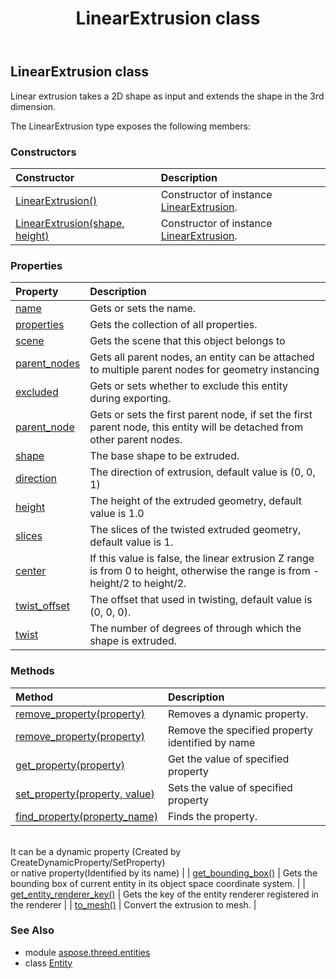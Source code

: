 ﻿---
title: LinearExtrusion class
second_title: Aspose.3D for Python via .NET API References
description: 
type: docs
weight: 170
url: /python-net/aspose.threed.entities/linearextrusion/
is_root: false
---

## LinearExtrusion class

Linear extrusion takes a 2D shape as input and extends the shape in the 3rd dimension.



The LinearExtrusion type exposes the following members:

### Constructors
| Constructor | Description |
| :- | :- |
| [LinearExtrusion()](/3d/python-net/aspose.threed.entities/linearextrusion/__init__/#) | Constructor of instance [LinearExtrusion](/3d/python-net/aspose.threed.entities/linearextrusion). |
| [LinearExtrusion(shape, height)](/3d/python-net/aspose.threed.entities/linearextrusion/__init__/#aspose.threed.profiles.Profile-float) | Constructor of instance [LinearExtrusion](/3d/python-net/aspose.threed.entities/linearextrusion). |


### Properties
| Property | Description |
| :- | :- |
| [name](/3d/python-net/aspose.threed.entities/linearextrusion/name) | Gets or sets the name. |
| [properties](/3d/python-net/aspose.threed.entities/linearextrusion/properties) | Gets the collection of all properties. |
| [scene](/3d/python-net/aspose.threed.entities/linearextrusion/scene) | Gets the scene that this object belongs to |
| [parent_nodes](/3d/python-net/aspose.threed.entities/linearextrusion/parent_nodes) | Gets all parent nodes, an entity can be attached to multiple parent nodes for geometry instancing |
| [excluded](/3d/python-net/aspose.threed.entities/linearextrusion/excluded) | Gets or sets whether to exclude this entity during exporting. |
| [parent_node](/3d/python-net/aspose.threed.entities/linearextrusion/parent_node) | Gets or sets the first parent node, if set the first parent node, this entity will be detached from other parent nodes. |
| [shape](/3d/python-net/aspose.threed.entities/linearextrusion/shape) | The base shape to be extruded. |
| [direction](/3d/python-net/aspose.threed.entities/linearextrusion/direction) | The direction of extrusion, default value is (0, 0, 1) |
| [height](/3d/python-net/aspose.threed.entities/linearextrusion/height) | The height of the extruded geometry, default value is 1.0 |
| [slices](/3d/python-net/aspose.threed.entities/linearextrusion/slices) | The slices of the twisted extruded geometry, default value is 1. |
| [center](/3d/python-net/aspose.threed.entities/linearextrusion/center) | If this value is false, the linear extrusion Z range is from 0 to height, otherwise the range is from -height/2 to height/2. |
| [twist_offset](/3d/python-net/aspose.threed.entities/linearextrusion/twist_offset) | The offset that used in twisting, default value is (0, 0, 0). |
| [twist](/3d/python-net/aspose.threed.entities/linearextrusion/twist) | The number of degrees of through which the shape is extruded. |


### Methods
| Method | Description |
| :- | :- |
| [remove_property(property)](/3d/python-net/aspose.threed.entities/linearextrusion/remove_property/#Property) | Removes a dynamic property. |
| [remove_property(property)](/3d/python-net/aspose.threed.entities/linearextrusion/remove_property/#str) | Remove the specified property identified by name |
| [get_property(property)](/3d/python-net/aspose.threed.entities/linearextrusion/get_property/#str) | Get the value of specified property |
| [set_property(property, value)](/3d/python-net/aspose.threed.entities/linearextrusion/set_property/#str-any) | Sets the value of specified property |
| [find_property(property_name)](/3d/python-net/aspose.threed.entities/linearextrusion/find_property/#str) | Finds the property.<br/>            It can be a dynamic property (Created by CreateDynamicProperty/SetProperty) <br/>            or native property(Identified by its name) |
| [get_bounding_box()](/3d/python-net/aspose.threed.entities/linearextrusion/get_bounding_box/#) | Gets the bounding box of current entity in its object space coordinate system. |
| [get_entity_renderer_key()](/3d/python-net/aspose.threed.entities/linearextrusion/get_entity_renderer_key/#) | Gets the key of the entity renderer registered in the renderer |
| [to_mesh()](/3d/python-net/aspose.threed.entities/linearextrusion/to_mesh/#) | Convert the extrusion to mesh. |


### See Also

* module [aspose.threed.entities](../)
* class [Entity](/3d/python-net/aspose.threed.entities/entity)
